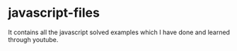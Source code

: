 # javascript-files
It contains all the javascript solved examples which I have done and learned through youtube.
